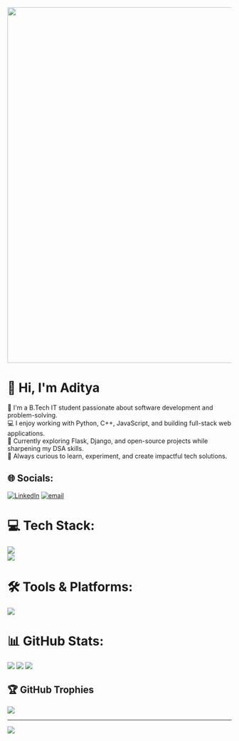 <img src="https://user-images.githubusercontent.com/74038190/225813708-98b745f2-7d22-48cf-9150-083f1b00d6c9.gif" width="800">

# 👋 Hi, I'm Aditya 

👋 I'm a B.Tech IT student passionate about software development and problem-solving.  
💻 I enjoy working with Python, C++, JavaScript, and building full-stack web applications.  
🚀 Currently exploring Flask, Django, and open-source projects while sharpening my DSA skills.  
🌱 Always curious to learn, experiment, and create impactful tech solutions.  



## 🌐 Socials:
[![LinkedIn](https://skillicons.dev/icons?i=linkedin)](https://linkedin.com/in/aditya-paul-b8881a31b) [![email](https://skillicons.dev/icons?i=gmail)](mailto:adityapaul2603@gmail.com) 

# 💻 Tech Stack:

<p align="">
  <a href="https://skillicons.dev">
    <img src="https://skillicons.dev/icons?i=git,github,bootstrap,cpp,react,vite,c,css,html,d3,java,js,latex" />
    <br>
    <img src="https://skillicons.dev/icons?i=md,nodejs,mongodb,npm,yarn,tailwind,postman,powershell,py" />
  </a>
</p>

# 🛠️ Tools & Platforms:
<p align="">
  <a href="https://skillicons.dev">
    <img src="https://skillicons.dev/icons?i=linux,ubuntu,vim,neovim,discord,idea,obsidian,vercel,vscode" />
  </a>
</p>

# 📊 GitHub Stats:
![](https://github-readme-stats.vercel.app/api?username=adityapaul26&theme=tokyonight&hide_border=false&include_all_commits=false&count_private=true)
![](https://nirzak-streak-stats.vercel.app/?user=adityapaul26&theme=tokyonight&hide_border=false)
![](https://github-readme-stats.vercel.app/api/top-langs/?username=adityapaul26&theme=tokyonight&hide_border=false&include_all_commits=false&count_private=true&layout=compact)

## 🏆 GitHub Trophies
![](https://github-profile-trophy.vercel.app/?username=adityapaul26&theme=radical&no-frame=false&no-bg=true&margin-w=4)

---
[![](https://visitcount.itsvg.in/api?id=adityapaul26&icon=0&color=0)](https://visitcount.itsvg.in)

<!-- Proudly created with GPRM ( https://gprm.itsvg.in ) -->




